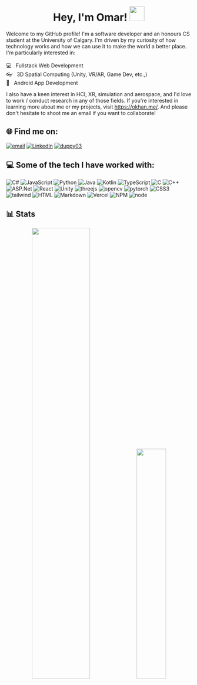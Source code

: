 <h1 align="center">Hey, I'm Omar! <img src="https://media.giphy.com/media/hvRJCLFzcasrR4ia7z/giphy.gif" width="40"></h1>

Welcome to my GitHub profile! I'm a software developer and an honours CS student at the University of Calgary. I'm driven by my curiosity of how technology works and how we can use it to make the world a better place. I'm particularly interested in:
<br><br>💻 &nbsp; Fullstack Web Development
<br>👓 &nbsp; 3D Spatial Computing (Unity, VR/AR, Game Dev, etc.,)
<br>📱 &nbsp; Android App Development

I also have a keen interest in HCI, XR, simulation and aerospace, and I'd love to work / conduct research in any of those fields.
If you're interested in learning more about me or my projects, visit https://okhan.me/. And please don't hesitate to shoot me an email if you want to collaborate!

## 🌐 Find me on:
[![email](https://img.shields.io/badge/oakhan.03@gmail.com-D14836?logo=gmail&logoColor=white)](mailto:oakhan.03@gmail.com)
[![LinkedIn](https://img.shields.io/badge/omar--khan--cs-%230077B5.svg?logo=linkedin&logoColor=white)](https://linkedin.com/in/omar-khan-cs) 
[![duppy03](https://img.shields.io/badge/duppy03-%239146FF.svg?logo=Discord&logoColor=white)](https://discordapp.com/users/568569824964378625)

## 💻 Some of the tech I have worked with:
![C#](https://img.shields.io/badge/C%23-239120?style=for-the-badge&logo=c-sharp&logoColor=white) ![JavaScript](https://img.shields.io/badge/JavaScript-323330?style=for-the-badge&logo=javascript&logoColor=F7DF1E)  ![Python](https://img.shields.io/badge/Python-FFD43B?style=for-the-badge&logo=python&logoColor=blue) ![Java](https://img.shields.io/badge/java-%23ED8B00.svg?style=for-the-badge&logo=java&logoColor=white) ![Kotlin](https://img.shields.io/badge/Kotlin-0095D5?&style=for-the-badge&logo=kotlin&logoColor=white) ![TypeScript](https://img.shields.io/badge/TypeScript-007ACC?style=for-the-badge&logo=typescript&logoColor=white) ![C](https://img.shields.io/badge/C-00599C?style=for-the-badge&logo=c&logoColor=white) ![C++](https://img.shields.io/badge/C%2B%2B-00599C?style=for-the-badge&logo=c%2B%2B&logoColor=white) ![ASP.Net](https://img.shields.io/badge/ASP.NET-512BD4?style=for-the-badge&logo=dotnet&logoColor=white) ![React](https://img.shields.io/badge/React-20232A?style=for-the-badge&logo=react&logoColor=61DAFB) ![Unity](https://img.shields.io/badge/Unity-100000?style=for-the-badge&logo=unity&logoColor=white) ![threejs](https://img.shields.io/badge/ThreeJs-black?style=for-the-badge&logo=three.js&logoColor=white) ![opencv](https://img.shields.io/badge/OpenCV-27338e?style=for-the-badge&logo=OpenCV&logoColor=white) ![pytorch](https://img.shields.io/badge/PyTorch-EE4C2C?style=for-the-badge&logo=pytorch&logoColor=white) ![CSS3](https://img.shields.io/badge/CSS3-1572B6?style=for-the-badge&logo=css3&logoColor=white) ![tailwind](https://img.shields.io/badge/Tailwind_CSS-38B2AC?style=for-the-badge&logo=tailwind-css&logoColor=white) ![HTML](https://img.shields.io/badge/HTML5-E34F26?style=for-the-badge&logo=html5&logoColor=white) ![Markdown](https://img.shields.io/badge/markdown-%23000000.svg?style=for-the-badge&logo=markdown&logoColor=white)  ![Vercel](https://img.shields.io/badge/vercel-%23000000.svg?style=for-the-badge&logo=vercel&logoColor=white)  ![NPM](https://img.shields.io/badge/npm-CB3837?style=for-the-badge&logo=npm&logoColor=white) ![node](https://img.shields.io/badge/Node%20js-339933?style=for-the-badge&logo=nodedotjs&logoColor=white)

## 📊 Stats
<div float="left" align="center">
  <img src="https://github-readme-streak-stats.herokuapp.com/?user=omarkhan03&theme=tokyonight&hide_border=false" width="56%" />
  <img src="https://github-readme-stats.vercel.app/api/top-langs/?username=omarkhan03&layout=compact&langs_count=6&theme=tokyonight&hide_border=false" width="40%" /> 
</div>

